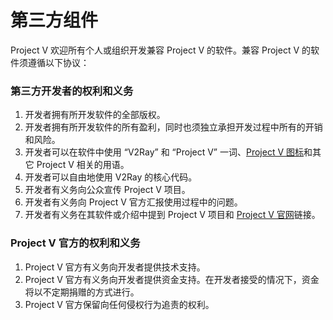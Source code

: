 # 第三方组件

Project V 欢迎所有个人或组织开发兼容 Project V 的软件。兼容 Project V 的软件须遵循以下协议：

### 第三方开发者的权利和义务

1. 开发者拥有所开发软件的全部版权。
1. 开发者拥有所开发软件的所有盈利，同时也须独立承担开发过程中所有的开销和风险。
1. 开发者可以在软件中使用 “V2Ray” 和 “Project V” 一词、[Project V 图标](../resources/v2ray_1024.png)和其它 Project V 相关的用语。
1. 开发者可以自由地使用 V2Ray 的核心代码。
1. 开发者有义务向公众宣传 Project V 项目。
1. 开发者有义务向 Project V 官方汇报使用过程中的问题。
1. 开发者有义务在其软件或介绍中提到 Project V 项目和 [Project V 官网](https://www.v2ray.com/)链接。

### Project V 官方的权利和义务

1. Project V 官方有义务向开发者提供技术支持。
1. Project V 官方有义务向开发者提供资金支持。在开发者接受的情况下，资金将以不定期捐赠的方式进行。
1. Project V 官方保留向任何侵权行为追责的权利。
